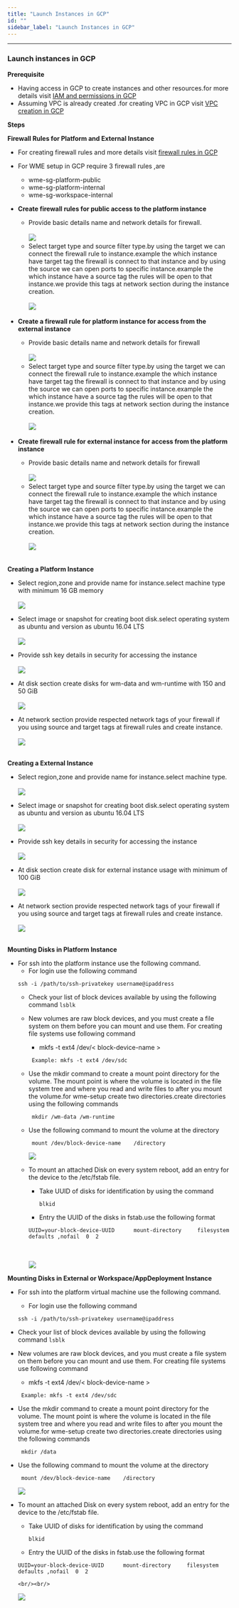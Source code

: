 ```yaml
---
title: "Launch Instances in GCP"
id: ""
sidebar_label: "Launch Instances in GCP"
---
```

---

### Launch instances in GCP
**Prerequisite**
- Having access in GCP to create instances and other resources.for more details visit [IAM and permissions in GCP](https://cloud.google.com/compute/docs/access/iam)
- Assuming VPC is already created .for creating VPC in GCP visit [VPC creation in GCP](https://cloud.google.com/vpc/docs/using-vpc)

**Steps**  

**Firewall Rules for Platform and External Instance**
- For creating firewall rules and more details visit [firewall rules in GCP](https://cloud.google.com/vpc/docs/using-firewalls)
- For WME setup in GCP require 3 firewall rules ,are
  - wme-sg-platform-public 
  - wme-sg-platform-internal
  - wme-sg-workspace-internal
- **Create firewall rules for public access to the platform instance**
  - Provide basic details name and network details for firewall.
	   <br/><br/>
     [![](/learn/assets/wme-setup/wme-setup-in-gcp/platform-public-firewall-name-and-network.png)](/learn/assets/wme-setup/wme-setup-in-gcp/platform-public-firewall-name-and-network.png)
  - Select target type and source filter type.by using the target we can connect the firewall rule to instance.example the which instance have target tag the firewall is connect to that instance and by using the source we can open ports to specific instance.example the which instance have a source tag the rules will be open to that instance.we provide this tags at network section during the instance creation.
   <br/><br/>
   [![](/learn/assets/wme-setup/wme-setup-in-gcp/platform-public-firewall-targets-and-ports.png)](/learn/assets/wme-setup/wme-setup-in-gcp/platform-public-firewall-targets-and-ports.png)

- **Create a firewall rule for platform instance for access from the external instance**
  - Provide basic details name and network details for firewall
	   <br/><br/>
     [![](/learn/assets/wme-setup/wme-setup-in-gcp/platform-internal-firewall-name-and-network.png)](/learn/assets/wme-setup/platform-internal-firewall-name-and-network.png)
  - Select target type and source filter type.by using the target we can connect the firewall rule to instance.example the which instance have target tag the firewall is connect to that instance and by using the source we can open ports to specific instance.example the which instance have a source tag the rules will be open to that instance.we provide this tags at network section during the instance creation.
   <br/><br/>
   [![](/learn/assets/wme-setup/wme-setup-in-gcp/platform-internal-firewall-target-and-ports.png)](/learn/assets/wme-setup/wme-setup-in-gcp/platform-internal-firewall-target-and-ports.png)

- **Create firewall rule for external instance for access from the platform instance**
  - Provide basic details name and network details for firewall
	   <br/><br/>
     [![](/learn/assets/wme-setup/wme-setup-in-gcp/external-instance-firewall-name-and-network.png)](/learn/assets/wme-setup/external-instance-firewall-name-and-network.png)
   - Select target type and source filter type.by using the target we can connect the firewall rule to instance.example the which instance have target tag the firewall is connect to that instance and by using the source we can open ports to specific instance.example the which instance have a source tag the rules will be open to that instance.we provide this tags at network section during the instance creation.
   <br/><br/>
   [![](/learn/assets/wme-setup/wme-setup-in-gcp/external-instance-firewall-target-and-ports.png)](/learn/assets/wme-setup/wme-setup-in-gcp/external-instance-firewall-target-and-ports.png)
   <br/><br/>

**Creating a Platform Instance**

- Select region,zone and provide name for instance.select machine type with minimum 16 GB memory
	  <br/><br/>
    [![](/learn/assets/wme-setup/wme-setup-in-gcp/platform-instance-region-and-zone.png)](/learn/assets/wme-setup/platform-instance-region-and-zone.png)

- Select image or snapshot for creating boot disk.select operating system as ubuntu and version as ubuntu 16.04 LTS 
    <br/><br/>
    [![](/learn/assets/wme-setup/wme-setup-in-gcp/instance-boot-disk.png)](/learn/assets/wme-setup/instance-boot-disk.png)

- Provide ssh key details in security for accessing the instance 
    <br/><br/>
    [![](/learn/assets/wme-setup/wme-setup-in-gcp/instance-ssh-security.png)](/learn/assets/wme-setup/instance-ssh-security.png)

- At disk section create disks for wm-data and wm-runtime with 150 and 50 GiB
	  <br/><br/>
    [![](/learn/assets/wme-setup/wme-setup-in-gcp/platform-instance-disk.png)](/learn/assets/wme-setup/wme-setup-in-gcp/platform-instance-disk.png)

- At network section provide respected network tags of your firewall if you using source and target tags at firewall rules and create instance.
	  <br/><br/>
    [![](/learn/assets/wme-setup/wme-setup-in-gcp/platform-instance-networking.jpg)](/learn/assets/wme-setup/wme-setup-in-gcp/platform-instance-networking.jpg)
    <br/><br/>

**Creating a External Instance**
- Select region,zone and provide name for instance.select machine type.
    <br/><br/>
    [![](/learn/assets/wme-setup/wme-setup-in-gcp/external-region-and-zone.png)](/learn/assets/wme-setup/wme-setup-in-gcp/external-region-and-zone.png)

- Select image or snapshot for creating boot disk.select operating system as ubuntu and version as ubuntu 16.04 LTS 
    <br/><br/>
    [![](/learn/assets/wme-setup/wme-setup-in-gcp/instance-boot-disk.png)](/learn/assets/wme-setup/instance-boot-disk.png)

- Provide ssh key details in security for accessing the instance 
    <br/><br/>
    [![](/learn/assets/wme-setup/wme-setup-in-gcp/instance-ssh-security.png)](/learn/assets/wme-setup/instance-ssh-security.png)

- At disk section create disk for external instance usage with minimum of 100 GiB
	  <br/><br/>
    [![](/learn/assets/wme-setup/wme-setup-in-gcp/external-instance-disk.png)](/learn/assets/wme-setup/wme-setup-in-gcp/external-instance-disk.png)

- At network section provide respected network tags of your firewall if you using source and target tags at firewall rules and create instance.
	  <br/><br/>
    [![](/learn/assets/wme-setup/wme-setup-in-gcp/external-instance-network.jpg)](/learn/assets/wme-setup/wme-setup-in-gcp/external-instance-network.jpg)
    <br/><br/>

**Mounting Disks in Platform Instance**
- For ssh into the platform instance use the following command.
     - For login use the following command
     ```
     ssh -i /path/to/ssh-privatekey username@ipaddress
     ```
  -  Check your list of block devices available by using the following command
         ```
           lsblk
           ```
  -  New volumes are raw block devices, and you must create a file system on them before you can mount and use them. For creating file systems use following command
     -  mkfs -t ext4 /dev/< block-device-name >
      ```
       Example: mkfs -t ext4 /dev/sdc
       ```
  -  Use the mkdir command to create a mount point directory for the volume. The mount point is where the volume is located in the file system tree and where you read and write files to after you mount the volume.for wme-setup create two directories.create directories using the following commands
      ```
       mkdir /wm-data /wm-runtime
      ```
  -  Use the following command to mount the volume at the directory
      ```
       mount /dev/block-device-name    /directory  
      ```
      [![](/learn/assets/wme-setup/wme-setup-in-gcp/mounting-volumes-platform.png)](/learn/assets/wme-setup/wme-setup-in-gcp/mounting-volumes-platform.png)


  - To mount an attached Disk on every system reboot, add an entry for the device to the /etc/fstab file.
      - Take UUID of disks for identification by using the command
          ```
          blkid
          ```
      - Entry the UUID of the disks in fstab.use the following format
     ```
    UUID=your-block-device-UUID      mount-directory     filesystem     defaults ,nofail  0  2
     ```
  	  <br/><br/>
      [![](/learn/assets/wme-setup/wme-setup-in-gcp/fstab-platform.png)](/learn/assets/wme-setup/wme-setup-in-gcp/fstab-platform.png)

**Mounting Disks in External or Workspace/AppDeployment Instance**
- For ssh into the platform virtual machine use the following command.
   - For login use the following command
   ```
   ssh -i /path/to/ssh-privatekey username@ipaddress
   ```
-  Check your list of block devices available by using the following command
       ```
         lsblk
         ```
-  New volumes are raw block devices, and you must create a file system on them before you can mount and use them. For creating file systems use following command
   -  mkfs -t ext4 /dev/< block-device-name >
    ```
     Example: mkfs -t ext4 /dev/sdc
     ```
-  Use the mkdir command to create a mount point directory for the volume. The mount point is where the volume is located in the file system tree and where you read and write files to after you mount the volume.for wme-setup create two directories.create directories using the following commands
    ```
     mkdir /data
    ```
-  Use the following command to mount the volume at the directory
    ```
     mount /dev/block-device-name    /directory  
    ```
    [![](/learn/assets/wme-setup/wme-setup-in-gcp/external-instance-volume-mounting.png)](/learn/assets/wme-setup/wme-setup-in-gcp/external-instance-volume-mounting.png)

- To mount an attached Disk on every system reboot, add an entry for the device to the /etc/fstab file.
    - Take UUID of disks for identification by using the command
        ```
        blkid
        ```
    - Entry the UUID of the disks in fstab.use the following format
   ```
  UUID=your-block-device-UUID      mount-directory     filesystem     defaults ,nofail  0  2
   ```
	  <br/><br/>
    [![](/learn/assets/wme-setup/wme-setup-in-gcp/fstab-platform.png)](/learn/assets/wme-setup/wme-setup-in-gcp/external-instance-fstab.png)
  

